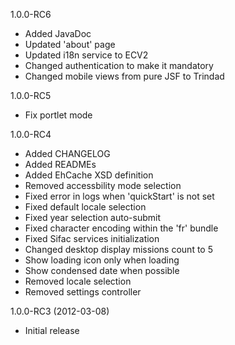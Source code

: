 1.0.0-RC6

  * Added JavaDoc
  * Updated 'about' page
  * Updated i18n service to ECV2
  * Changed authentication to make it mandatory 
  * Changed mobile views from pure JSF to Trindad


1.0.0-RC5

  * Fix portlet mode


1.0.0-RC4

  * Added CHANGELOG
  * Added READMEs
  * Added EhCache XSD definition
  * Removed accessbility mode selection
  * Fixed error in logs when 'quickStart' is not set 
  * Fixed default locale selection
  * Fixed year selection auto-submit
  * Fixed character encoding within the 'fr' bundle
  * Fixed Sifac services initialization
  * Changed desktop display missions count to 5
  * Show loading icon only when loading
  * Show condensed date when possible
  * Removed locale selection
  * Removed settings controller


1.0.0-RC3 (2012-03-08)

  * Initial release
